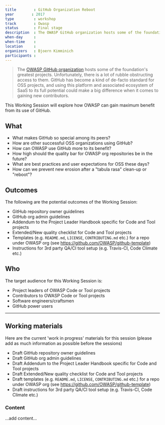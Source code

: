 ```yaml
---
title        : GitHub Organization Reboot
year		: 2017
type         : workshop
track        : Owasp
status       : Final stage
description  : The OWASP GitHub organization hosts some of the foundation's greatest projects. Unfortunately there is lots of rubble obstructing access to them.
when-day     :
when-time    :
location     :
organizers   : Bjoern Kimminich
participants :
---
```


> The [OWASP GitHub organization](https://github.com/owasp) hosts some
> of the foundation's greatest projects. Unfortunately, there is a lot of
> rubble obstructing access to them. GitHub has become a kind of
> de-facto standard for OSS projects, and using this platform and
> associated ecosystem of SaaS to its full potential could make a big
> difference when it comes to gaining new contributors.

This Working Session will explore how OWASP can gain maximum benefit from its use of GitHub. 

## What

- What makes GitHub so special among its peers?
- How are other successful OSS organizations using GitHub?
- How can OWASP use GitHub more to its benefit?
- How high should the quality bar for OWASP org repositories be in the
  future?
- What are best practices and user expectations for OSS these days?
- How can we prevent new erosion after a "tabula rasa" clean-up or
  "reboot"?

## Outcomes

The following are the potential outcomes of the Working Session:

- GitHub repository owner guidelines
- GitHub org admin guidelines
- Addendum to the Project Leader Handbook specific for Code and Tool
  projects
- Extended/New quality checklist for Code and Tool projects
- Templates (e.g. `README.md`, `LICENSE`, `CONTRIBUTING.md` etc.) for a
  repo under OWASP org (see <https://github.com/OWASP/github-template>)
- Instructions for 3rd party QA/CI tool setup (e.g. Travis-CI,
  Code Climate etc.)

## Who

The target audience for this Working Session is:

- Project leaders of OWASP Code or Tool projects
- Contributors to OWASP Code or Tool projects
- Software engineers/craftsmen
- GitHub power users

--- 

## Working materials

Here are the current 'work in progress' materials for this session (please add as much information as possible before the sessions)

- Draft GitHub repository owner guidelines
- Draft GitHub org admin guidelines
- Draft Addendum to the Project Leader Handbook specific for Code and Tool
  projects
- Draft Extended/New quality checklist for Code and Tool projects
- Draft templates (e.g. `README.md`, `LICENSE`, `CONTRIBUTING.md` etc.) for a
  repo under OWASP org (see <https://github.com/OWASP/github-template>)
- Draft instructions for 3rd party QA/CI tool setup (e.g. Travis-CI,
  Code Climate etc.)

### Content

...add content...
